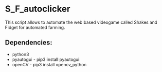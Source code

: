 # S_F_autoclicker

This script allows to automate the web based videogame called Shakes and Fidget for automated farming.

## Dependencies:
* python3
* pyautogui - pip3 install pyautogui
* openCV - pip3 install opencv_python
